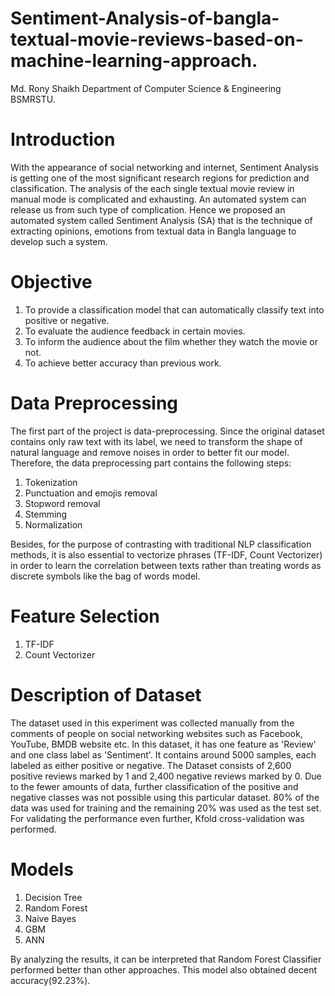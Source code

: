 # Sentiment-Analysis-of-bangla-textual-movie-reviews-based-on-machine-learning-approach.

Md. Rony Shaikh
Department of Computer Science & Engineering
BSMRSTU. 

# Introduction
With the appearance of social networking and internet, Sentiment Analysis is getting one of the most significant research regions for prediction and classification. The analysis of the each single textual movie review in manual mode is complicated and exhausting. An automated system can release us from such type of complication. Hence we proposed an automated system called Sentiment Analysis (SA) that is the technique of extracting opinions, emotions from textual data in Bangla language to develop such a system.

# Objective

1. To provide a classification model that can automatically classify text into positive or negative. 
2. To evaluate the audience feedback in certain movies. 
3. To inform the audience about the film whether they watch the movie or not. 
4. To achieve better accuracy than previous work. 

# Data Preprocessing
The first part of the project is data-preprocessing. Since the original dataset contains only raw text with its label, we need to transform the shape of natural language and remove noises in order to better fit our model. Therefore, the data preprocessing part contains the following steps:
1. Tokenization
2. Punctuation and emojis removal
3. Stopword removal 
4. Stemming 
5. Normalization

Besides, for the purpose of contrasting with traditional NLP classification methods, it is also essential to vectorize phrases (TF-IDF, Count Vectorizer) in order to learn the correlation between texts rather than treating words as discrete symbols like the bag of words model. 

# Feature Selection
1. TF-IDF
2. Count Vectorizer 

# Description of Dataset 

The dataset used in this experiment was collected manually from the comments of people on social networking websites such as Facebook, YouTube, BMDB website etc. In this dataset, it has one feature as 'Review' and one class label as 'Sentiment'. It contains around 5000 samples, each labeled as either positive or negative. The Dataset consists of 2,600 positive reviews marked by 1 and 2,400 negative reviews marked by 0.  Due to the fewer amounts of data, further classification of the positive and negative classes was not possible using this particular dataset. 80% of the data was used for training and the remaining 20% was used as the test set. For validating the performance even further, Kfold cross-validation was performed. 

# Models 

1. Decision Tree
2. Random Forest
3. Naive Bayes
4. GBM
5. ANN

By analyzing the results, it can be interpreted that Random Forest Classifier performed better than other approaches. This model also obtained decent accuracy(92.23%).
 


